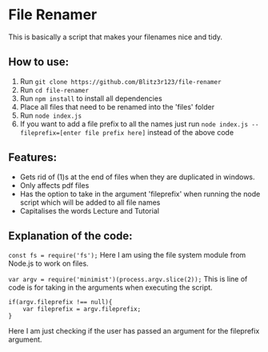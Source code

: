 # File Renamer
This is basically a script that makes your filenames nice and tidy.

## How to use:
1. Run `git clone https://github.com/Blitz3r123/file-renamer`
2. Run `cd file-renamer`
3. Run `npm install` to install all dependencies
4. Place all files that need to be renamed into the 'files' folder
5. Run `node index.js`
6. If you want to add a file prefix to all the names just run `node index.js --fileprefix=[enter file prefix here]` instead of the above code

## Features:
- Gets rid of (1)s at the end of files when they are duplicated in windows.
- Only affects pdf files
- Has the option to take in the argument 'fileprefix' when running the node script which will be added to all file names
- Capitalises the words Lecture and Tutorial

## Explanation of the code:
`const fs = require('fs');`
Here I am using the file system module from Node.js to work on files.

`var argv = require('minimist')(process.argv.slice(2));`
This is line of code is for taking in the arguments when executing the script.

```
if(argv.fileprefix !== null){
	var fileprefix = argv.fileprefix;
}
```

Here I am just checking if the user has passed an argument for the fileprefix argument.


